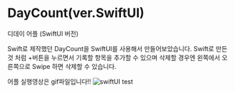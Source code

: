 # DayCount(ver.SwiftUI)
디데이 어플 (SwiftUI 버전)

Swift로 제작했던 DayCount을 SwiftUI를 사용해서 만들어보았습니다.
Swift로 만든 것 처럼 +버튼을 누르면서 기록할 항목을 추가할 수 있으며
삭제할 경우엔 왼쪽에서 오른쪽으로 Swipe 하면 삭제할 수 있습니다.

어플 실행영상은 gif파일입니다!! 
![swiftUI test](https://user-images.githubusercontent.com/41609708/120754245-5c7d5680-c547-11eb-9d44-1cca4b925f41.gif)
